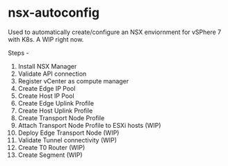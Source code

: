 # nsx-autoconfig

Used to automatically create/configure an NSX enviornment for vSPhere 7 with K8s. A WIP right now.

Steps - 

1. Install NSX Manager
2. Validate API connection
3. Register vCenter as compute manager
4. Create Edge IP Pool
5. Create Host IP Pool
6. Create Edge Uplink Profile
7. Create Host Uplink Profile
8. Create Transport Node Profile
9. Attach Transport Node Profile to ESXi hosts (WIP)
10. Deploy Edge Transport Node (WIP)
11. Validate Tunnel connectivity (WIP)
12. Create T0 Router (WIP)
13. Create Segment (WIP)
